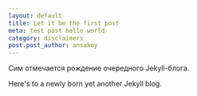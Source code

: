 ```yaml
---
layout: default
title: Let it be the first post
meta: test post hello world
category: disclaimers
post.post_author: ansakoy
---
```


Сим отмечается рождение очередного Jekyll-блога.

Here's to a newly born yet another Jekyll blog.